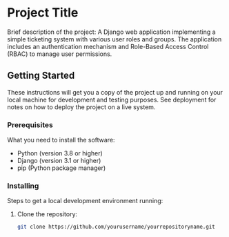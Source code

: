 # Project Title

Brief description of the project: A Django web application implementing a simple ticketing system with various user roles and groups. The application includes an authentication mechanism and Role-Based Access Control (RBAC) to manage user permissions.

## Getting Started

These instructions will get you a copy of the project up and running on your local machine for development and testing purposes. See deployment for notes on how to deploy the project on a live system.

### Prerequisites

What you need to install the software:

- Python (version 3.8 or higher)
- Django (version 3.1 or higher)
- pip (Python package manager)

### Installing

Steps to get a local development environment running:

1. Clone the repository:
   ```bash
   git clone https://github.com/yourusername/yourrepositoryname.git


